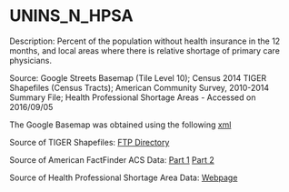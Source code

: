 # UNINS_N_HPSA

Description: Percent of the population without health insurance in the 12 months, and local areas where there is relative shortage of primary care physicians.

Source: Google Streets Basemap (Tile Level 10); Census 2014 TIGER Shapefiles (Census Tracts); American Community Survey, 2010-2014 Summary File; Health Professional Shortage Areas - Accessed on 2016/09/05

The Google Basemap was obtained using the following [xml](http://www.gdal.org/frmt_wms_googlemaps_tms.xml)

Source of TIGER Shapefiles: [FTP Directory](ftp://ftp.census.gov/geo/tiger/TIGER2014/TRACT/)

Source of American FactFinder ACS Data: [Part 1](http://factfinder.census.gov/bkmk/table/1.0/en/ACS/14_5YR/S2701/0400000US01.14000|0400000US02.14000|0400000US04.14000|0400000US05.14000|0400000US06.14000|0400000US08.14000|0400000US09.14000|0400000US10.14000|0400000US11.14000|0400000US12.14000|0400000US13.14000|0400000US15.14000|0400000US16.14000|0400000US17.14000|0400000US18.14000|0400000US19.14000|0400000US20.14000|0400000US21.14000|0400000US22.14000|0400000US23.14000|0400000US24.14000|0400000US25.14000|0400000US26.14000|0400000US27.14000|0400000US28.14000) [Part 2](http://factfinder.census.gov/bkmk/table/1.0/en/ACS/14_5YR/S2701/0400000US29.14000|0400000US30.14000|0400000US31.14000|0400000US32.14000|0400000US33.14000|0400000US34.14000|0400000US35.14000|0400000US36.14000|0400000US37.14000|0400000US38.14000|0400000US39.14000|0400000US40.14000|0400000US41.14000|0400000US42.14000|0400000US44.14000|0400000US45.14000|0400000US46.14000|0400000US47.14000|0400000US48.14000|0400000US49.14000|0400000US50.14000|0400000US51.14000|0400000US53.14000|0400000US54.14000|0400000US55.14000|0400000US56.14000|0400000US72.14000)

Source of Health Professional Shortage Area Data: [Webpage](https://datawarehouse.hrsa.gov/data/datadownload.aspx#MainContent_ctl00_gvDD_lbl_dd_topic_ttl_24) 
